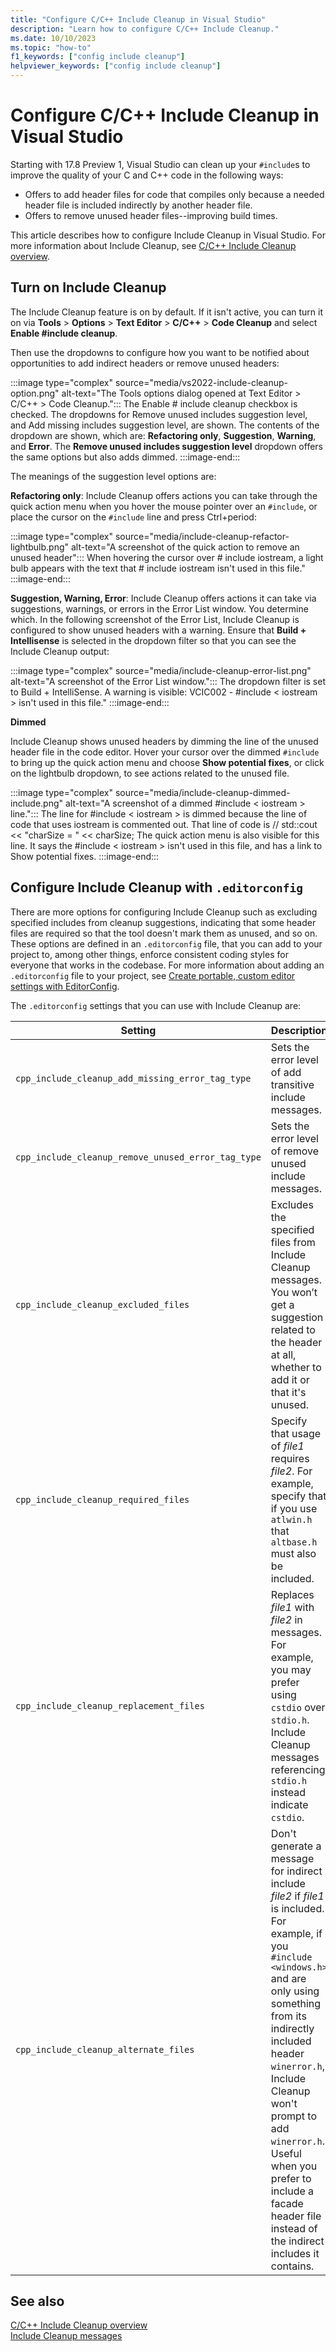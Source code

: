 ```yaml
---
title: "Configure C/C++ Include Cleanup in Visual Studio"
description: "Learn how to configure C/C++ Include Cleanup."
ms.date: 10/10/2023
ms.topic: "how-to"
f1_keywords: ["config include cleanup"]
helpviewer_keywords: ["config include cleanup"]
---
```

# Configure C/C++ Include Cleanup in Visual Studio

Starting with 17.8 Preview 1, Visual Studio can clean up your `#include`s to improve the quality of your C and C++ code in the following ways:
- Offers to add header files for code that compiles only because a needed header file is included indirectly by another header file.
- Offers to remove unused header files--improving build times.

This article describes how to configure Include Cleanup in Visual Studio. For more information about Include Cleanup, see [C/C++ Include Cleanup overview](include-cleanup-overview.md).

## Turn on Include Cleanup

The Include Cleanup feature is on by default. If it isn't active, you can turn it on via **Tools** > **Options** > **Text Editor** > **C/C++** > **Code Cleanup** and select **Enable #include cleanup**.

Then use the dropdowns to configure how you want to be notified about opportunities to add indirect headers or remove unused headers:

:::image type="complex" source="media/vs2022-include-cleanup-option.png" alt-text="The Tools options dialog opened at Text Editor > C/C++ > Code Cleanup.":::
The Enable # include cleanup checkbox is checked. The dropdowns for Remove unused includes suggestion level, and Add missing includes suggestion level, are shown. The contents of the dropdown are shown, which are: **Refactoring only**, **Suggestion**, **Warning**, and **Error**. The **Remove unused includes suggestion level** dropdown offers the same options but also adds dimmed.
:::image-end:::

The meanings of the suggestion level options are:

**Refactoring only**: Include Cleanup offers actions you can take through the quick action menu when you hover the mouse pointer over an `#include`, or place the cursor on the `#include` line and press Ctrl+period:

:::image type="complex" source="media/include-cleanup-refactor-lightbulb.png" alt-text="A screenshot of the quick action to remove an unused header":::
When hovering the cursor over # include iostream, a light bulb appears with the text that # include iostream isn't used in this file."
:::image-end:::

**Suggestion, Warning, Error**: Include Cleanup offers actions it can take via suggestions, warnings, or errors in the Error List window. You determine which. In the following screenshot of the Error List, Include Cleanup is configured to show unused headers with a warning. Ensure that **Build + Intellisense** is selected in the dropdown filter so that you can see the Include Cleanup output:

:::image type="complex" source="media/include-cleanup-error-list.png" alt-text="A screenshot of the Error List window.":::
The dropdown filter is set to Build + IntelliSense. A warning is visible: VCIC002 - #include < iostream > isn't used in this file."
:::image-end:::

**Dimmed**

Include Cleanup shows unused headers by dimming the line of the unused header file in the code editor. Hover your cursor over the dimmed `#include` to bring up the quick action menu and choose **Show potential fixes**, or click on the lightbulb dropdown, to see actions related to the unused file.

:::image type="complex" source="media/include-cleanup-dimmed-include.png" alt-text="A screenshot of a dimmed #include < iostream > line.":::
The line for #include < iostream > is dimmed because the line of code that uses iostream is commented out. That line of code is // std::cout << "charSize = " << charSize; The quick action menu is also visible for this line. It says the #include < iostream > isn't used in this file, and has a link to Show potential fixes.
:::image-end:::

## Configure Include Cleanup with `.editorconfig`

There are more options for configuring Include Cleanup such as excluding specified includes from cleanup suggestions, indicating that some header files are required so that the tool doesn't mark them as unused, and so on. These options are defined in an `.editorconfig` file, that you can add to your project to, among other things, enforce consistent coding styles for everyone that works in the codebase. For more information about adding an `.editorconfig` file to your project, see [Create portable, custom editor settings with EditorConfig](/visualstudio/ide/create-portable-custom-editor-options).

The `.editorconfig` settings that you can use with Include Cleanup are:

| Setting | Description | Values | Example |
|--|--|--|--|
| `cpp_include_cleanup_add_missing_error_tag_type` | Sets the error level of add transitive include messages. | `none`</br>`suggestion`</br>`warning`</br>`error` | `cpp_include_cleanup_add_missing_error_tag_type = suggestion` |
| `cpp_include_cleanup_remove_unused_error_tag_type` | Sets the error level of remove unused include messages. | `none`</br>`suggestion`</br>`warning`</br>`error`</br>`dimmed` | `cpp_include_cleanup_remove_unused_error_tag_type = dimmed` |
| `cpp_include_cleanup_excluded_files` | Excludes the specified files from Include Cleanup messages. You won’t get a suggestion related to the header at all, whether to add it or that it's unused. | *filename* | `cpp_include_cleanup_excluded_files = vcruntime.h, vcruntime_string.h` |
| `cpp_include_cleanup_required_files` | Specify that usage of *file1* requires *file2*. For example, specify that if you use `atlwin.h` that `altbase.h` must also be included. | file1:file2 | `cpp_include_cleanup_required_files = atlwin.h:altbase.h, atlcom.h:altbase.h` |
| `cpp_include_cleanup_replacement_files` | Replaces *file1* with *file2* in messages. For example, you may prefer using `cstdio` over `stdio.h`. Include Cleanup messages referencing `stdio.h` instead indicate `cstdio`.| *file1*:*file2* | `cpp_include_cleanup_replacement_files = stdio.h:cstdio,stdint.h:cstdint` |
| `cpp_include_cleanup_alternate_files` | Don't generate a message for indirect include *file2* if *file1* is included. For example, if you `#include <windows.h>` and are only using something from its indirectly included header `winerror.h`, Include Cleanup won't prompt to add `winerror.h`. Useful when you prefer to include a facade header file instead of the indirect includes it contains. | *file1*:*file2* | `cpp_include_cleanup_alternate_files = windows.h:winerror.h, windows.h:minwindef.h` |

## See also

[C/C++ Include Cleanup overview](include-cleanup-overview.md)\
[Include Cleanup messages](include-cleanup-messages.md)